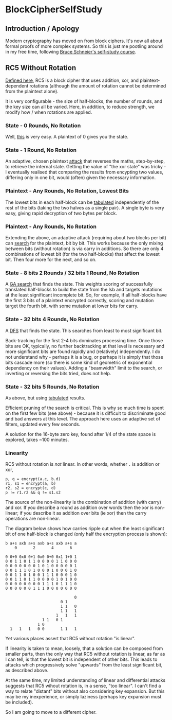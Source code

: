 # BlockCipherSelfStudy

## Introduction / Apology

Modern cryptography has moved on from block ciphers.  It's now all about
formal proofs of more complex systems.  So this is just me pootling around in
my free time, following [Bruce Schneier's self-study
course](https://github.com/andrewcooke/BlockCipherSelfStudy.jl/blob/master/doc/schneier-self-study.pdf).

## RC5 Without Rotation

[Defined
here](https://github.com/andrewcooke/BlockCipherSelfStudy.jl/blob/master/doc/rivest-rc5.pdf),
RC5 is a block cipher that uses addition, xor, and plaintext-dependent
rotations (although the amount of rotation cannot be determined from the
plaintext alone).

It is very configurable - the size of half-blocks, the number of rounds, and
the key size can all be varied.  Here, in addition, to reduce strength, we
modify how / when rotations are applied.

### State - 0 Rounds, No Rotation

Well,
[this](https://github.com/andrewcooke/BlockCipherSelfStudy.jl/blob/master/src/RC5.jl#L142)
is very easy.  A plaintext of 0 gives you the state.

### State - 1 Round, No Rotation

An adaptive, chosen plaintext
[attack](https://github.com/andrewcooke/BlockCipherSelfStudy.jl/blob/master/src/RC5.jl#L164)
that reverses the maths, step-by-step, to retrieve the internal state.
Getting the value of "the xor state" was tricky - I eventually realised that
comparing the results from encypting two values, differing only in one bit,
would (often) given the necessary information.

### Plaintext - Any Rounds, No Rotation, Lowest Bits

The lowest bits in each half-block can be
[tabulated](https://github.com/andrewcooke/BlockCipherSelfStudy.jl/blob/master/src/RC5.jl#L242)
independently of the rest of the bits (taking the two halves as a single
pair).  A single byte is very easy, giving rapid decryption of two bytes per
block.

### Plaintext - Any Rounds, No Rotation

Extending the above, an adaptive attack (requiring about two blocks per bit)
can
[search](https://github.com/andrewcooke/BlockCipherSelfStudy.jl/blob/master/src/RC5.jl#L295)
for the plaintext, bit by bit.  This works because the only mixing between
bits (without rotation) is via carry in additions.  So there are only 4
combinations of lowest bit (for the two half-blocks) that affect the lowest
bit.  Then four more for the next, and so on.

### State - 8 bits 2 Rounds / 32 bits 1 Round, No Rotation

A [GA
search](https://github.com/andrewcooke/BlockCipherSelfStudy.jl/blob/master/src/RC5.jl#L32)
that finds the state.  This weights scoring of successfully translated
half-blocks to build the state from the lsb and targets mutations at the least
significant incomplete bit.  So, for example, if all half-blocks have the
first 3 bits of a plaintext encrypted correctly, scoring and mutation target
the fourth bit, with some mutation at lower bits for carry.

### State - 32 bits 4 Rounds, No Rotation

A
[DFS](https://github.com/andrewcooke/BlockCipherSelfStudy.jl/blob/master/src/RC5.jl#L438)
that finds the state.  This searches from least to most significant bit.

Back-tracking for the first 2-4 bits dominates processing time.  Once those
bits are OK, typically, no further backtracking at that level is necessary and
more significant bits are found rapidly and (relatively) independently.  I do
not understand why - perhaps it is a bug, or perhaps it is simply that those
bits cascade more (so there is some kind of geometric of exponential
dependency on their values).  Adding a "beamwidth" limit to the search, or
inverting or reversing the bits tried, does not help.

### State - 32 bits 5 Rounds, No Rotation

As above, but using
[tabulated](https://github.com/andrewcooke/BlockCipherSelfStudy.jl/blob/master/src/RC5.jl#L561)
results.

Efficient pruning of the search is critical.  This is why so much time is
spent on the first few bits (see above) - because it is difficult to
discriminate good and bad answers at this level.  The approach here uses an
adaptive set of filters, updated every few seconds.

A solution for the 16-byte zero key, found after 1/4 of the state space is
explored, takes ~100 minutes.

### Linearity

RC5 without rotation is *not* linear.  In other words, whether `.` is addition
or xor,

```
p, q = encrypt(a.c, b.d)
r1, s1 = encrypt(a, b)
r2, s2 = encrypt(c, d)
p != r1.r2 && q != s1.s2
```

The source of the non-linearity is the combination of addition (with carry)
and xor.  If you describe a round as addition over words then the xor is
non-linear; if you describe it as addition over bits (ie xor) then the carry
operations are non-linear.

The diagram below shows how carries ripple out when the least significant bit
of one half-block is changed (only half the encryption process is shown):

```
b a+s axb a+s axb a+s axb a+s a
    0       2       4       6  
                               
0 0+0 0x0 0+1 0x0 0+0 0x1 1+0 1
0 0 1 1 0 1 1 0 0 0 0 1 1 0 0 0
0 0 0 0 0 0 0 1 0 1 0 0 0 0 0 1
0 0 1 1 1 0 1 0 0 0 1 0 0 0 1 0
0 0 1 1 0 1 0 0 1 1 1 0 0 0 1 0
0 0 1 1 0 1 1 0 0 0 0 1 0 1 0 0
0 0 0 0 0 0 0 0 1 1 1 0 1 1 1 0
0 0 0 0 0 0 1 1 1 0 0 0 0 0 0 0

                              0
                        0 1    
                        1 1   0
                        1 1   1
                      1   1   1
                1 1   0 1      
              1 0              
  1   1   1   0 0       1 1   1
```

Yet various places assert that RC5 without rotation "is linear".

If linearity is taken to mean, loosely, that a solution can be composed from
smaller parts, then the only way that RC5 without rotation is linear, as far
as I can tell, is that the lowest bit is independent of other bits.  This
leads to attacks which progressively solve "upwards" from the least
significant bit, as described above.

At the same time, my limited understanding of linear and differential attacks
suggests that RC5 wihout rotation is, in a sense, "too linear".  I can't find
a way to relate "distant" bits without also considering key expansion.  But
this may be my inexperience, or simply laziness (perhaps key expansion must be
included).

So I am going to move to a different cipher.

<!--
[![Build Status](https://travis-ci.org/andrewcooke/BlockCipherSelfStudy.jl.png)](https://travis-ci.org/andrewcooke/BlockCipherSelfStudy.jl)
-->
